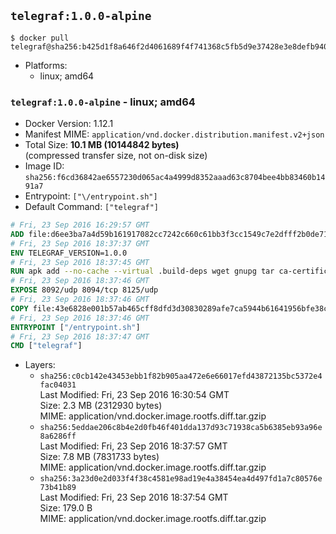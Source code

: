 ## `telegraf:1.0.0-alpine`

```console
$ docker pull telegraf@sha256:b425d1f8a646f2d4061689f4f741368c5fb5d9e37428e3e8defb940a74070fd6
```

-	Platforms:
	-	linux; amd64

### `telegraf:1.0.0-alpine` - linux; amd64

-	Docker Version: 1.12.1
-	Manifest MIME: `application/vnd.docker.distribution.manifest.v2+json`
-	Total Size: **10.1 MB (10144842 bytes)**  
	(compressed transfer size, not on-disk size)
-	Image ID: `sha256:f6cd36842ae6557230d065ac4a4999d8352aaad63c8704bee4bb83460b1491a7`
-	Entrypoint: `["\/entrypoint.sh"]`
-	Default Command: `["telegraf"]`

```dockerfile
# Fri, 23 Sep 2016 16:29:57 GMT
ADD file:d6ee3ba7a4d59b161917082cc7242c660c61bb3f3cc1549c7e2dfff2b0de7104 in / 
# Fri, 23 Sep 2016 18:37:37 GMT
ENV TELEGRAF_VERSION=1.0.0
# Fri, 23 Sep 2016 18:37:45 GMT
RUN apk add --no-cache --virtual .build-deps wget gnupg tar ca-certificates &&     update-ca-certificates &&     gpg --keyserver hkp://ha.pool.sks-keyservers.net         --recv-keys 05CE15085FC09D18E99EFB22684A14CF2582E0C5 &&     wget -q https://dl.influxdata.com/telegraf/releases/telegraf-${TELEGRAF_VERSION}-static_linux_amd64.tar.gz.asc &&     wget -q https://dl.influxdata.com/telegraf/releases/telegraf-${TELEGRAF_VERSION}-static_linux_amd64.tar.gz &&     gpg --batch --verify telegraf-${TELEGRAF_VERSION}-static_linux_amd64.tar.gz.asc telegraf-${TELEGRAF_VERSION}-static_linux_amd64.tar.gz &&     mkdir -p /usr/src /etc/telegraf &&     tar -C /usr/src -xzf telegraf-${TELEGRAF_VERSION}-static_linux_amd64.tar.gz &&     mv /usr/src/telegraf*/telegraf.conf /etc/telegraf/ &&     chmod +x /usr/src/telegraf*/* &&     cp -a /usr/src/telegraf*/* /usr/bin/ &&     rm -rf *.tar.gz* /usr/src /root/.gnupg &&     apk del .build-deps
# Fri, 23 Sep 2016 18:37:46 GMT
EXPOSE 8092/udp 8094/tcp 8125/udp
# Fri, 23 Sep 2016 18:37:46 GMT
COPY file:43e6828e001b57ab465cff8dfd3d30830289afe7ca5944b61641956bfe38cd1c in /entrypoint.sh 
# Fri, 23 Sep 2016 18:37:46 GMT
ENTRYPOINT ["/entrypoint.sh"]
# Fri, 23 Sep 2016 18:37:47 GMT
CMD ["telegraf"]
```

-	Layers:
	-	`sha256:c0cb142e43453ebb1f82b905aa472e6e66017efd43872135bc5372e4fac04031`  
		Last Modified: Fri, 23 Sep 2016 16:30:54 GMT  
		Size: 2.3 MB (2312930 bytes)  
		MIME: application/vnd.docker.image.rootfs.diff.tar.gzip
	-	`sha256:5eddae206c8b4e2d0fb46f401dda137d93c71938ca5b6385eb93a96e8a6286ff`  
		Last Modified: Fri, 23 Sep 2016 18:37:57 GMT  
		Size: 7.8 MB (7831733 bytes)  
		MIME: application/vnd.docker.image.rootfs.diff.tar.gzip
	-	`sha256:3a23d0e2d033f4f38c4581e98ad19e4a38454ea4d497fd1a7c80576e73b41b89`  
		Last Modified: Fri, 23 Sep 2016 18:37:54 GMT  
		Size: 179.0 B  
		MIME: application/vnd.docker.image.rootfs.diff.tar.gzip
